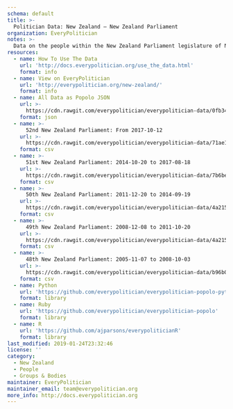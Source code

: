 ```yaml
---
schema: default
title: >-
  Politician Data: New Zealand — New Zealand Parliament
organization: EveryPolitician
notes: >-
  Data on the people within the New Zealand Parliament legislature of New Zealand.
resources:
  - name: How To Use The Data
    url: 'http://docs.everypolitician.org/use_the_data.html'
    format: info
  - name: View on EveryPolitician
    url: 'http://everypolitician.org/new-zealand/'
    format: info
  - name: All Data as Popolo JSON
    url: >-
      https://cdn.rawgit.com/everypolitician/everypolitician-data/0fb345e42657c9ce5f60418cc90693ca690bab58/data/New_Zealand/House/ep-popolo-v1.0.json
    format: json
  - name: >-
      52nd New Zealand Parliament: From 2017-10-12
    url: >-
      https://cdn.rawgit.com/everypolitician/everypolitician-data/71ae1af36f556da492455c5398ec0251d492efe4/data/New_Zealand/House/term-52.csv
    format: csv
  - name: >-
      51st New Zealand Parliament: 2014-10-20 to 2017-08-18
    url: >-
      https://cdn.rawgit.com/everypolitician/everypolitician-data/7b6beec95f93647ea43c1160192041b9816aca58/data/New_Zealand/House/term-51.csv
    format: csv
  - name: >-
      50th New Zealand Parliament: 2011-12-20 to 2014-09-19
    url: >-
      https://cdn.rawgit.com/everypolitician/everypolitician-data/4a21571142b8a988526fc8d847b492d881584fe8/data/New_Zealand/House/term-50.csv
    format: csv
  - name: >-
      49th New Zealand Parliament: 2008-12-08 to 2011-10-20
    url: >-
      https://cdn.rawgit.com/everypolitician/everypolitician-data/4a21571142b8a988526fc8d847b492d881584fe8/data/New_Zealand/House/term-49.csv
    format: csv
  - name: >-
      48th New Zealand Parliament: 2005-11-07 to 2008-10-03
    url: >-
      https://cdn.rawgit.com/everypolitician/everypolitician-data/b96b0c403af865832bf4dc90a3031d9039e35b85/data/New_Zealand/House/term-48.csv
    format: csv
  - name: Python
    url: 'https://github.com/everypolitician/everypolitician-popolo-python'
    format: library
  - name: Ruby
    url: 'https://github.com/everypolitician/everypolitician-popolo'
    format: library
  - name: R
    url: 'https://github.com/ajparsons/everypoliticianR'
    format: library
last_modified: 2019-01-24T23:32:46
license: ''
category:
  - New Zealand
  - People
  - Groups & Bodies
maintainer: EveryPolitician
maintainer_email: team@everypolitician.org
more_info: http://docs.everypolitician.org
---
```

